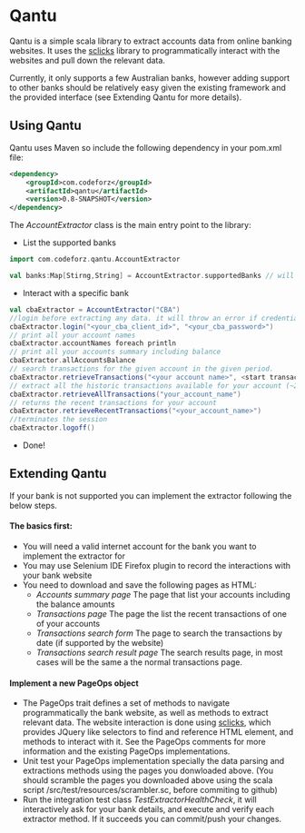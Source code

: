 Qantu
=====

Qantu is a simple scala library to extract accounts data from online banking websites. It uses the [sclicks](https://github.com/julior/sclicks) library to programmatically interact with the websites and pull down the relevant data.

Currently, it only supports a few Australian banks, however adding support to other banks should be relatively easy given the existing framework and the provided interface (see Extending Qantu for more details).

Using Qantu
-------------------
Qantu uses Maven so include the following dependency in your pom.xml file:


```xml
<dependency>
    <groupId>com.codeforz</groupId>
    <artifactId>qantu</artifactId>
    <version>0.8-SNAPSHOT</version>
</dependency>
```    

The *AccountExtractor* class is the main entry point to the library:
* List the supported banks

```scala
import com.codeforz.qantu.AccountExtractor

val banks:Map[Stirng,String] = AccountExtractor.supportedBanks // will return a map of the currently supported banks

```

* Interact with a specific bank
    

```scala
val cbaExtractor = AccountExtractor("CBA")
//login before extracting any data. it will throw an error if credentials are invalid
cbaExtractor.login("<your_cba_client_id>", "<your_cba_password>") 
// print all your account names
cbaExtractor.accountNames foreach println  
// print all your accounts summary including balance
cbaExtractor.allAccountsBalance 
// search transactions for the given account in the given period.
cbaExtractor.retrieveTransactions("<your account name>", <start transaction date>, <end transaction date>) 
// extract all the historic transactions available for your account (~2 years for CBA)
cbaExtractor.retrieveAllTransactions("your_account_name") 
// returns the recent transactions for your account
cbaExtractor.retrieveRecentTransactions("<your_account_name>") 
//terminates the session
cbaExtractor.logoff() 
```

* Done!

Extending Qantu
----------------------------
If your bank is not supported you can implement the extractor following the below steps.
#### The basics first:
* You will need a valid internet account for the bank you want to implement the extractor for
* You may use Selenium IDE Firefox plugin to record the interactions with your bank website
* You need to download and save the following pages as HTML:
    * *Accounts summary page* The page that list your accounts including the balance amounts
    * *Transactions page* The page the list the recent transactions of one of your accounts
    * *Transactions search form* The page to search the transactions by date (if supported by the website)
    * *Transactions search result page* The search results page, in most cases will be the same a the normal transactions page.

#### Implement a new PageOps object 
* The PageOps trait defines a set of methods to navigate programmatically the bank website, as well as methods to extract relevant data. The website interaction is done using [sclicks](https://github.com/julior/sclicks), which provides JQuery like selectors to find and reference HTML element, and methods to interact with it. See the PageOps comments for more information and the existing PageOps implementations. 
* Unit test your PageOps implementation specially the data parsing and extractions methods using the pages you donwloaded above. (You should scramble the pages you downloaded above using the scala script /src/test/resources/scrambler.sc, before commiting to github)
* Run the integration test class *TestExtractorHealthCheck*, it will interactively ask for your bank details, and execute and verify each extractor method. If it succeeds you can commit/push your changes.



    
